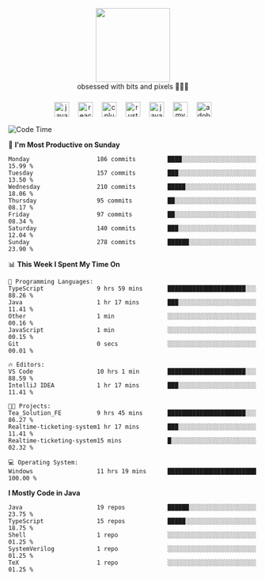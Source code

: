 


  <div align="center">
    
   <img src = "https://i.postimg.cc/W1R4TF4j/d6kpuve-c97567cf-518b-4b86-a271-5c89d88d22f7.gif"  width=150px height=150px />
 </div>

<div align="center">
  obsessed with bits and pixels 🧑‍💻🎨
</div>

  ###
<div align="center">
 <img src="https://cdn.jsdelivr.net/gh/devicons/devicon/icons/javascript/javascript-original.svg" height="30" alt="javascript logo"  />
  <img width="10" />
  <img src="https://cdn.jsdelivr.net/gh/devicons/devicon/icons/react/react-original.svg" height="30" alt="react logo"  />
  <img width="10" />
   <!--<img src="https://cdn.jsdelivr.net/gh/devicons/devicon/icons/nodejs/nodejs-original.svg" height="30" alt="nodejs logo"  />
  <img width="10" />
 <img src="https://cdn.jsdelivr.net/gh/devicons/devicon/icons/flutter/flutter-original.svg" height="30" alt="flutter logo"  />
 <img width="10" />-->
  <img src="https://cdn.jsdelivr.net/gh/devicons/devicon/icons/cplusplus/cplusplus-original.svg" height="30" alt="cpluplus logo"  />
  <img width="10" />
    <img src="https://cdn.jsdelivr.net/gh/devicons/devicon/icons/rust/rust-original.svg" height="30" alt="rust logo"  />
  <img width="10" />
  <img src="https://cdn.jsdelivr.net/gh/devicons/devicon/icons/java/java-original.svg" height="30" alt="java logo"  />
  <img width="10" />
  <img src="https://skillicons.dev/icons?i=mysql" height="30" alt="mysql logo"  />
  <img width="10" />
  <img src="https://skillicons.dev/icons?i=pr" height="30" alt="adobepremierepro logo"  />
</div>

<!--START_SECTION:waka-->
![Code Time](http://img.shields.io/badge/Code%20Time-2%2C091%20hrs%203%20mins-blue)

📅 **I'm Most Productive on Sunday** 

```text
Monday                   186 commits         ████░░░░░░░░░░░░░░░░░░░░░   15.99 % 
Tuesday                  157 commits         ███░░░░░░░░░░░░░░░░░░░░░░   13.50 % 
Wednesday                210 commits         █████░░░░░░░░░░░░░░░░░░░░   18.06 % 
Thursday                 95 commits          ██░░░░░░░░░░░░░░░░░░░░░░░   08.17 % 
Friday                   97 commits          ██░░░░░░░░░░░░░░░░░░░░░░░   08.34 % 
Saturday                 140 commits         ███░░░░░░░░░░░░░░░░░░░░░░   12.04 % 
Sunday                   278 commits         ██████░░░░░░░░░░░░░░░░░░░   23.90 % 
```


📊 **This Week I Spent My Time On** 

```text
💬 Programming Languages: 
TypeScript               9 hrs 59 mins       ██████████████████████░░░   88.26 % 
Java                     1 hr 17 mins        ███░░░░░░░░░░░░░░░░░░░░░░   11.41 % 
Other                    1 min               ░░░░░░░░░░░░░░░░░░░░░░░░░   00.16 % 
JavaScript               1 min               ░░░░░░░░░░░░░░░░░░░░░░░░░   00.15 % 
Git                      0 secs              ░░░░░░░░░░░░░░░░░░░░░░░░░   00.01 % 

🔥 Editors: 
VS Code                  10 hrs 1 min        ██████████████████████░░░   88.59 % 
IntelliJ IDEA            1 hr 17 mins        ███░░░░░░░░░░░░░░░░░░░░░░   11.41 % 

🐱‍💻 Projects: 
Tea_Solution_FE          9 hrs 45 mins       ██████████████████████░░░   86.27 % 
Realtime-ticketing-system1 hr 17 mins        ███░░░░░░░░░░░░░░░░░░░░░░   11.41 % 
Realtime-ticketing-system15 mins             █░░░░░░░░░░░░░░░░░░░░░░░░   02.32 % 

💻 Operating System: 
Windows                  11 hrs 19 mins      █████████████████████████   100.00 % 
```

**I Mostly Code in Java** 

```text
Java                     19 repos            ██████░░░░░░░░░░░░░░░░░░░   23.75 % 
TypeScript               15 repos            █████░░░░░░░░░░░░░░░░░░░░   18.75 % 
Shell                    1 repo              ░░░░░░░░░░░░░░░░░░░░░░░░░   01.25 % 
SystemVerilog            1 repo              ░░░░░░░░░░░░░░░░░░░░░░░░░   01.25 % 
TeX                      1 repo              ░░░░░░░░░░░░░░░░░░░░░░░░░   01.25 % 
```




<!--END_SECTION:waka-->

